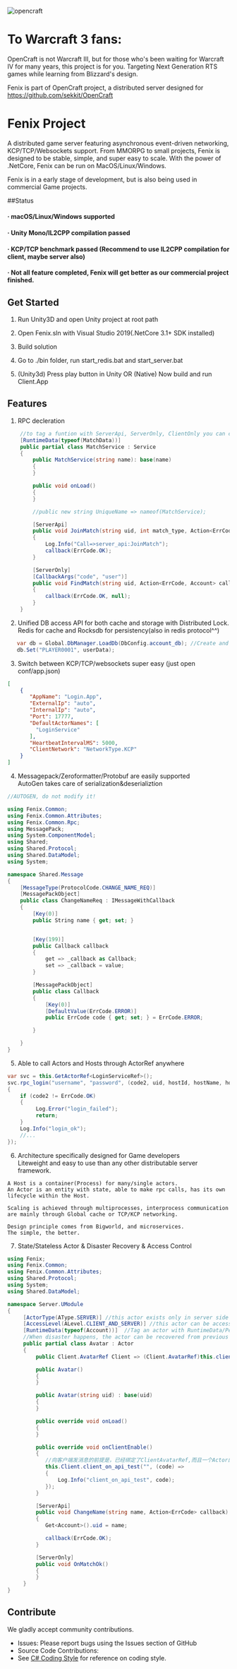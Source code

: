 
![opencraft](https://user-images.githubusercontent.com/25851211/88820973-97f71800-d1f4-11ea-93cc-7be9bad7d147.png)

   
# To Warcraft 3 fans:
OpenCraft is not Warcraft III, but for those who's been waiting for Warcraft IV for many years,
this project is for you. Targeting Next Generation RTS games while learning from Blizzard's design.

Fenix is part of OpenCraft project, a distributed server designed for https://github.com/sekkit/OpenCraft


# Fenix Project
 
A distributed game server featuring asynchronous event-driven networking, KCP/TCP/Websockets support.
From MMORPG to small projects, Fenix is designed to be stable, simple, and super easy to scale.
With the power of .NetCore, Fenix can be run on MacOS/Linux/Windows.

Fenix is in a early stage of development, but is also being used in commercial Game projects.

##Status

#### · macOS/Linux/Windows supported
#### · Unity Mono/IL2CPP compilation passed
#### · KCP/TCP benchmark passed (Recommend to use IL2CPP compilation for client, maybe server also)
#### · Not all feature completed, Fenix will get better as our commercial project finished.

## Get Started

1. Run Unity3D and open Unity project at root path

2. Open Fenix.sln with Visual Studio 2019(.NetCore 3.1+ SDK installed)

3. Build solution

3. Go to ./bin folder, run start_redis.bat and start_server.bat

4. (Unity3d) Press play button in Unity OR (Native) Now build and run Client.App 

## Features

1. RPC decleration

```csharp
    //to tag a funtion with ServerApi, ServerOnly, ClientOnly you can create a RPC protocol without effort.
    [RuntimeData(typeof(MatchData))]
    public partial class MatchService : Service
    {
        public MatchService(string name): base(name)
        {
        }

        public void onLoad()
        {
        }

        //public new string UniqueName => nameof(MatchService);

        [ServerApi] 
        public void JoinMatch(string uid, int match_type, Action<ErrCode> callback)
        {
            Log.Info("Call=>server_api:JoinMatch");
            callback(ErrCode.OK);
        } 

        [ServerOnly]
        [CallbackArgs("code", "user")]
        public void FindMatch(string uid, Action<ErrCode, Account> callback)
        {
            callback(ErrCode.OK, null);
        }
    }
```

2. Unified DB access API for both cache and storage with Distributed Lock. <br>
Redis for cache and Rocksdb for persistency(also in redis protocol^^)

```csharp
   var db = Global.DbManager.LoadDb(DbConfig.account_db); //Create and get db
   db.Set("PLAYER0001", userData);
```
3. Switch between KCP/TCP/websockets super easy (just open conf/app.json)

```json
[
    {
       "AppName": "Login.App",
       "ExternalIp": "auto",
       "InternalIp": "auto",
       "Port": 17777,
       "DefaultActorNames": [
         "LoginService"
       ],
       "HeartbeatIntervalMS": 5000,
       "ClientNetwork": "NetworkType.KCP"
    }
]
  ```
4. Messagepack/Zeroformatter/Protobuf are easily supported <br>AutoGen takes care of serialization&deserializtion
```csharp
//AUTOGEN, do not modify it!

using Fenix.Common;
using Fenix.Common.Attributes;
using Fenix.Common.Rpc;
using MessagePack; 
using System.ComponentModel;
using Shared;
using Shared.Protocol;
using Shared.DataModel;
using System; 

namespace Shared.Message
{
    [MessageType(ProtocolCode.CHANGE_NAME_REQ)]
    [MessagePackObject]
    public class ChangeNameReq : IMessageWithCallback
    {
        [Key(0)]
        public String name { get; set; }


        [Key(199)]
        public Callback callback
        {
            get => _callback as Callback;
            set => _callback = value;
        } 

        [MessagePackObject]
        public class Callback
        {
            [Key(0)]
            [DefaultValue(ErrCode.ERROR)]
            public ErrCode code { get; set; } = ErrCode.ERROR;

        }

    }
}
```

5. Able to call Actors and Hosts through ActorRef anywhere
 ```csharp
var svc = this.GetActorRef<LoginServiceRef>(); 
svc.rpc_login("username", "password", (code2, uid, hostId, hostName, hostAddress) =>
{
     if (code2 != ErrCode.OK)
     {
          Log.Error("login_failed"); 
          return;
     }
     Log.Info("login_ok");
     //...
});
 ```
 
6. Architecture specifically designed for Game developers<br>Liteweight and easy to use than any other distributable server framework.
 ```
A Host is a container(Process) for many/single actors.
An Actor is an entity with state, able to make rpc calls, has its own lifecycle within the Host.

Scaling is achieved through multiprocesses, interprocess communication are mainly through Global cache or TCP/KCP networking.

Design principle comes from Bigworld, and microservices. 
The simple, the better.
 ```
 
7. State/Stateless Actor & Disaster Recovery & Access Control
  ```csharp
using Fenix;
using Fenix.Common;
using Fenix.Common.Attributes;
using Shared.Protocol;
using System;
using Shared.DataModel;

namespace Server.UModule
{
       [ActorType(AType.SERVER)] //this actor exists only in server side
       [AccessLevel(ALevel.CLIENT_AND_SERVER)] //this actor can be accessed from both client/server
       [RuntimeData(typeof(Account))]  //Tag an actor with RuntimeData/PersistData, the DB saving process is taken care of.
       //When disaster happens, the actor can be recovered from previous state
       public partial class Avatar : Actor
       {
           public Client.AvatarRef Client => (Client.AvatarRef)this.client;

           public Avatar()
           { 
           }

           public Avatar(string uid) : base(uid)
           { 
           }

           public override void onLoad()
           { 
           }

           public override void onClientEnable()
           {
              //向客户端发消息的前提是，已经绑定了ClientAvatarRef,而且一个Actor的ClientRef不是全局可见的，只能在该host进程上调用
              this.Client.client_on_api_test("", (code) =>
              {
                  Log.Info("client_on_api_test", code);
              });
           }

           [ServerApi]
           public void ChangeName(string name, Action<ErrCode> callback)
           {
              Get<Account>().uid = name;

              callback(ErrCode.OK);
           }

           [ServerOnly]
           public void OnMatchOk()
           { 
           }
       }
}

  ```
 

## Contribute

We gladly accept community contributions.

* Issues: Please report bugs using the Issues section of GitHub
* Source Code Contributions: 
* See [C# Coding Style](https://github.com/Azure/DotNetty/wiki/C%23-Coding-Style) for reference on coding style.
